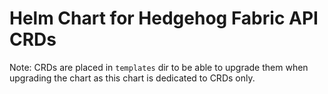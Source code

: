 # Helm Chart for Hedgehog Fabric API CRDs

Note: CRDs are placed in `templates` dir to be able to upgrade them when
upgrading the chart as this chart is dedicated to CRDs only.
